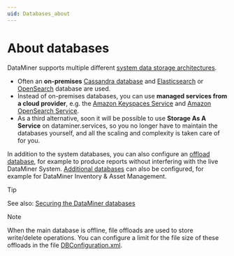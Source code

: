 ```yaml
---
uid: Databases_about
---
```


# About databases

DataMiner supports multiple different [system data storage architectures](xref:Supported_system_data_storage_architectures).

- Often an **on-premises** [Cassandra database](xref:Cassandra_database) and [Elasticsearch](xref:Elasticsearch_database) or [OpenSearch](xref:OpenSearch_database) database are used.
- Instead of on-premises databases, you can use **managed services from a cloud provider**, e.g. the [Amazon Keyspaces Service](xref:Amazon_Keyspaces_Service) and [Amazon OpenSearch Service](xref:Amazon_OpenSearch_Service).
- As a third alternative, soon it will be possible to use **Storage As A Service** on dataminer.services, so you no longer have to maintain the databases yourself, and all the scaling and complexity is taken care of for you.

In addition to the system databases, you can also configure an [offload database](xref:Offload_database), for example to produce reports without interfering with the live DataMiner System. [Additional databases](xref:Configuring_an_additional_database) can also be configured, for example for DataMiner Inventory & Asset Management.

> [!TIP]
> See also: [Securing the DataMiner databases](xref:Database_security)

> [!NOTE]
> When the main database is offline, file offloads are used to store write/delete operations. You can configure a limit for the file size of these offloads in the file [DBConfiguration.xml](xref:DBConfiguration_xml).
